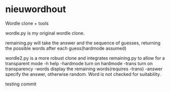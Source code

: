 # nieuwordhout
Wordle clone + tools

wordle.py is my original wordle clone.

remaining.py will take the answer and the sequence of guesses, returning the possible words after each guess(hardmode assumed)

wordle2.py is a more robust clone and integrates remaining.py to allow for a transparent mode
-h		help
-hardmode	turn on hardmode
-trans		turn on transparency
-words		display the remaining words(requires -trans)
-answer		specify the answer, otherwise random. Word is not checked for suitability.

testing commit
